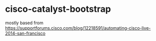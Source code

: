 # cisco-catalyst-bootstrap

mostly based from https://supportforums.cisco.com/blog/12218591/automating-cisco-live-2014-san-francisco
